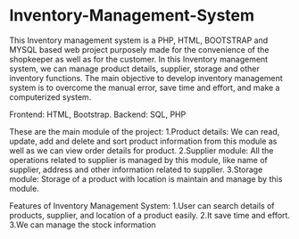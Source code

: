 # Inventory-Management-System

This Inventory management system is a PHP, HTML, BOOTSTRAP and MYSQL 
based web project purposely made for the convenience of the shopkeeper as well as for 
the customer. In this Inventory management system, we can manage product details, 
supplier, storage and other inventory functions. The main objective to develop inventory 
management system is to overcome the manual error, save time and effort, and make a 
computerized system.

Frontend: HTML, Bootstrap.
Backend: SQL, PHP

These are the main module of the project:
1.Product details: We can read, update, add and delete and sort product information from this module as well as we can view order details for product.
2.Supplier module: All the operations related to supplier is managed by this module, like name of supplier, address and other information related to supplier.
3.Storage module: Storage of a product with location is maintain and manage by this module.

Features of Inventory Management System:
1.User can search details of products, supplier, and location of a product easily.
2.It save time and effort.
3.We can manage the stock information
